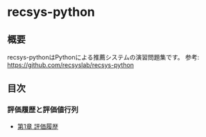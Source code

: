 # recsys-python

## 概要
recsys-pythonはPythonによる推薦システムの演習問題集です。
参考: https://github.com/recsyslab/recsys-python

## 目次

### 評価履歴と評価値行列

- [第1章 評価履歴](ch01/recsys_ch01.ipynb)
